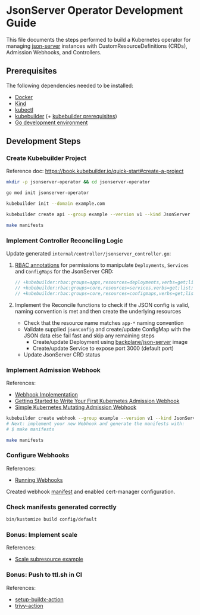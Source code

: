 # JsonServer Operator Development Guide

This file documents the steps performed to build a Kubernetes operator for managing [json-server](https://github.com/typicode/json-server) instances with CustomResourceDefinitions (CRDs), Admission Webhooks, and Controllers.

## Prerequisites

The following dependencies needed to be installed:

- [Docker](https://www.docker.com/)
- [Kind](https://kind.sigs.k8s.io/)
- [kubectl](https://kubernetes.io/docs/reference/kubectl/)
- [kubebuilder](https://book.kubebuilder.io/) (+ [kubebuilder prerequisites](https://book.kubebuilder.io/quick-start.html#prerequisites))
- [Go development environment](https://go.dev/doc/install)

## Development Steps

### Create Kubebuilder Project

Reference doc: <https://book.kubebuilder.io/quick-start#create-a-project>

```bash
mkdir -p jsonserver-operator && cd jsonserver-operator

go mod init jsonserver-operator

kubebuilder init --domain example.com

kubebuilder create api --group example --version v1 --kind JsonServer

make manifests
```

### Implement Controller Reconciling Logic

Update generated `internal/controller/jsonserver_controller.go`:

1. [RBAC annotations](https://book.kubebuilder.io/reference/markers/rbac) for permissions to manipulate `Deployments`, `Services` and `ConfigMaps` for the JsonServer CRD:

    ```go
    // +kubebuilder:rbac:groups=apps,resources=deployments,verbs=get;list;watch;create;update;patch;delete
    // +kubebuilder:rbac:groups=core,resources=services,verbs=get;list;watch;create;update;patch;delete
    // +kubebuilder:rbac:groups=core,resources=configmaps,verbs=get;list;watch;create;update;patch;delete
    ```

1. Implement the Reconcile functions to check if the JSON config is valid, naming convention is met and then create the underlying resources

    - Check that the resource name matches `app-*` naming convention
    - Validate supplied `jsonConfig` and create/update ConfigMap with the JSON data else fail fast and skip any remaining steps
      - Create/update Deployment using [backplane/json-server](https://hub.docker.com/r/backplane/json-server) image
      - Create/update Service to expose port 3000 (default port)
    - Update JsonServer CRD status

### Implement Admission Webhook

References:

- [Webhook Implementation](https://book.kubebuilder.io/cronjob-tutorial/webhook-implementation)
- [Getting Started to Write Your First Kubernetes Admission Webhook](https://medium.com/trendyol-tech/getting-started-to-write-your-first-kubernetes-admission-webhook-part-2-48d0b0b1780e)
- [Simple Kubernetes Mutating Admission Webhook](https://breuer.dev/blog/kubernetes-webhooks)

```bash
kubebuilder create webhook --group example --version v1 --kind JsonServer --defaulting --programmatic-validation
# Next: implement your new Webhook and generate the manifests with:
# $ make manifests

make manifests
```

### Configure Webhooks

References:

- [Running Webhooks](https://book.kubebuilder.io/cronjob-tutorial/running-webhook)

Created webhook [manifest](/config/webhook/manifests.yaml) and enabled cert-manager configuration.

### Check manifests generated correctly

```bash
bin/kustomize build config/default
```

### Bonus: Implement scale

References:

- [Scale subresource example](https://book.kubebuilder.io/reference/generating-crd.html#scale)

### Bonus: Push to ttl.sh in CI

References:

- [setup-buildx-action](https://github.com/docker/setup-buildx-action)
- [trivy-action](https://github.com/marketplace/actions/aqua-security-trivy)
